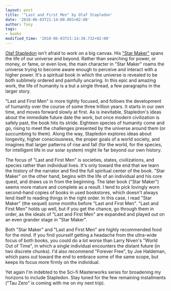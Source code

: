 ```yaml
---
layout: post
title: '"Last and First Men" by Olaf Stapledon'
date: '2010-06-03T21:14:00.001+02:00'
author: Tony
tags:
- books
modified_time: '2010-06-03T21:14:30.732+02:00'
---
```


[Olaf
Stapledon](http://en.wikipedia.org/wiki/Olaf_Stapledon) isn't afraid to work on a big canvas. His ["Star
Maker"](/2010-01-30-star-maker-by-olaf-stapledon) spans the life of our universe and beyond. Rather than searching for
power, or money, or fame, or even love, the main character in "Star Maker" roams
the universe trying to become aware enough to perceive and interact with a
higher power. It's a spiritual book in which the universe is revealed to be
both sublimely ordered and painfully uncaring. In this epic and amazing work,
the life of humanity is a but a single thread, a few paragraphs in the larger
story.

"Last and First Men" is more tightly focused, and follows the development of
humanity over the course of some three trillion years. It starts in our own
time, and moves forward slowly at first. As is inevitable, Stapledon's ideas
about the immediate future date the work, but once modern civilization is safely
past, the book hits its stride. Eighteen species of humanity come and go,
rising to meet the challenges presented by the universe around them (or
succumbing to them). Along the way, Stapledon explores ideas about longevity,
higher consciousness, the proper goals of a world society, and imagines that
larger patterns of rise and fall (for the world, for the species, for
intelligent life in our solar system) might lie far beyond our own history.

The focus of "Last and First Men" is societies, states, civilizations, and
species rather than individual lives. It's only toward the end that we learn
the history of the narrator and find the full spiritual center of the book.
"Star Maker" on the other hand, begins with the life of an individual and his
core quest, and draws us in from the beginning. The later book ("Star Maker")
seems more mature and complete as a result. I tend to pick lovingly worn
second-hand copies of books in used bookstores, which doesn't always lend itself
to reading things in the right order. In this case, I read "Star Maker" (the
sequel) some months before "Last and First Men". "Last and First Men" holds up
well, but if you get the chance, go through them in order, as the ideals of
"Last and First Men" are expanded and played out on an even grander stage in
"Star Maker". 

Both "Star Maker" and "Last and First Men" are highly recommended food for the
mind. If you find yourself getting a headache from the ultra-wide focus of both
books, you could do a lot worse than Larry Niven's "World Out of Time", in which
a single individual encounters the distant future (in two discrete chunks). I'd
also recommend "Forever Free", by Joe Haldeman, which pans out toward the end to
embrace some of the same scope, but keeps its focus more firmly on the
individual.

Yet again I'm indebted to the Sci-fi Masterworks series for broadening my
horizons to include Stapledon. Stay tuned for the few remaining installments
("Tau Zero" is coming with me on my next trip).